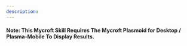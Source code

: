 ```yaml
---
description: 
---
```

#### Note: This Mycroft Skill Requires The Mycroft Plasmoid for Desktop / Plasma-Mobile To Display Results.
